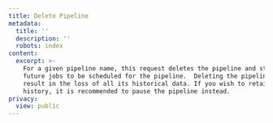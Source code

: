 ```yaml
---
title: Delete Pipeline
metadata:
  title: ''
  description: ''
  robots: index
content:
  excerpt: >-
    For a given pipeline name, this request deletes the pipeline and stops any
    future jobs to be scheduled for the pipeline.  Deleting the pipeline will
    result in the loss of all its historical data. If you wish to retain the
    history, it is recommended to pause the pipeline instead.
privacy:
  view: public
---
```


